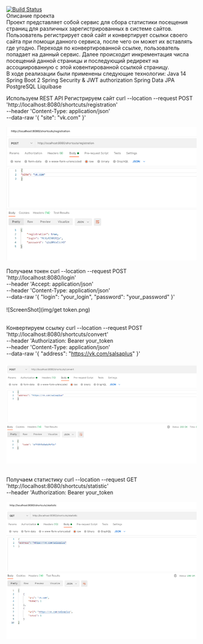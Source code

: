 [![Build Status](https://travis-ci.com/Denis-Sotnikov/job4j_url_shortcut.svg?branch=master)](https://travis-ci.com/Denis-Sotnikov/job4j_url_shortcut)
<br>
Описание проекта<br>
Проект представляет собой сервис для сбора статистики посещения страниц для различных зарегистрированных в системе сайтов.
Пользователь регистрирует свой сайт и конвертирует ссылки своего сайта при помощи данного сервиса, после чего он может их вставлять где угодно.
Переходя по конвертированной ссылке, пользователь попадает на данный сервис. Далее происходит инкрементация числа посещений данной страницы и последующий редирект на ассоциированную с этой ковентированной ссылкой страницу.
<br>
В ходе реализации были применены следующие технологии:
Java 14
Spring Boot 2
Spring Security & JWT authorization
Spring Data JPA
PostgreSQL
Liquibase
<br>

Используем REST API
Регистрируем сайт
curl --location --request POST 'http://localhost:8080/shortcuts/registration' \
--header 'Content-Type: application/json' \
--data-raw '{
    "site": "vk.com"
}'<br><br>
![ScreenShot](img/registration.png)
<br><br>
Получаем токен
curl --location --request POST 'http://localhost:8080/login' \
--header 'Accept: application/json' \
--header 'Content-Type: application/json' \
--data-raw '{
    "login": "your_login",
    "password": "your_password"
}'<br><br>
![ScreenShot](img/get token.png)
<br><br>

Конвертируем ссылку
curl --location --request POST 'http://localhost:8080/shortcuts/convert' \
--header 'Authorization: Bearer your_token\
--header 'Content-Type: application/json' \
--data-raw '{
    "address": "https://vk.com/salsaplus"
}'<br><br>
  ![ScreenShot](img/convert.png)
  <br><br>

Получаем статистику
curl --location --request GET 'http://localhost:8080/shortcuts/statistic' \
--header 'Authorization: Bearer your_token\
<br>
  ![ScreenShot](img/statistic.png)
  <br><br>


